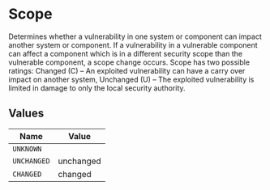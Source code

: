 # Scope

Determines whether a vulnerability in one system or component can impact another system or component. If a vulnerability in a vulnerable component can affect a component which is in a different security scope than the vulnerable component, a scope change occurs. Scope has two possible ratings: Changed (C) – An exploited vulnerability can have a carry over impact on another system, Unchanged (U) – The exploited vulnerability is limited in damage to only the local security authority.


## Values

| Name        | Value       |
| ----------- | ----------- |
| `UNKNOWN`   |             |
| `UNCHANGED` | unchanged   |
| `CHANGED`   | changed     |